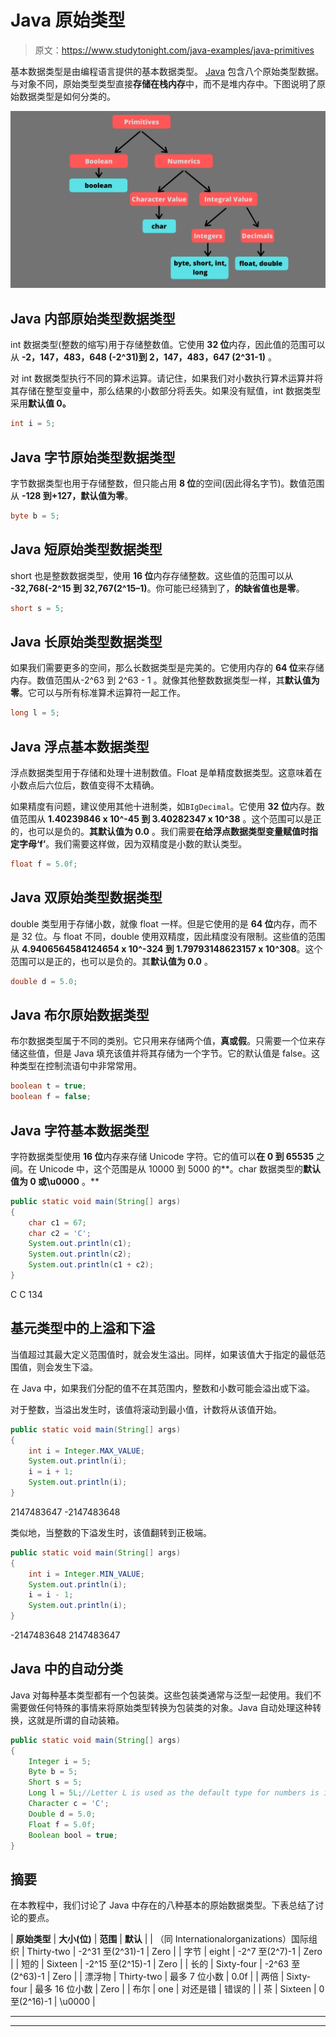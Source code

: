 # Java 原始类型

> 原文：<https://www.studytonight.com/java-examples/java-primitives>

基本数据类型是由编程语言提供的基本数据类型。 [Java](https://www.studytonight.com/java/overview-of-java.php) 包含八个原始类型数据。与对象不同，原始类型类型直接**存储在栈内存**中，而不是堆内存中。下图说明了原始数据类型是如何分类的。

![Java primitives flow chart](img/45d19f8a65c9e12f46b702611b445311.png)

## Java 内部原始类型数据类型

int 数据类型(整数的缩写)用于存储整数值。它使用 **32 位**内存，因此值的范围可以从 **-2，147，483，648 (-2^31)到 2，147，483，647 (2^31-1)** 。

对 int 数据类型执行不同的算术运算。请记住，如果我们对小数执行算术运算并将其存储在整型变量中，那么结果的小数部分将丢失。如果没有赋值，int 数据类型采用**默认值 0。**

```java
int i = 5;
```

## Java 字节原始类型数据类型

字节数据类型也用于存储整数，但只能占用 **8 位**的空间(因此得名字节)。数值范围从 **-128 到+127，默认值为零**。

```java
byte b = 5;
```

## Java 短原始类型数据类型

short 也是整数数据类型，使用 **16 位**内存存储整数。这些值的范围可以从 **-32,768(-2^15 到 32,767(2^15–1)**。你可能已经猜到了，**的缺省值也是零**。

```java
short s = 5;
```

## Java 长原始类型数据类型

如果我们需要更多的空间，那么长数据类型是完美的。它使用内存的 **64 位**来存储内存。数值范围从-2^63 到 2^63 - 1 。就像其他整数数据类型一样，其**默认值为零**。它可以与所有标准算术运算符一起工作。

```java
long l = 5;
```

## Java 浮点基本数据类型

浮点数据类型用于存储和处理十进制数值。Float 是单精度数据类型。这意味着在小数点后六位后，数值变得不太精确。

如果精度有问题，建议使用其他十进制类，如`BIgDecimal`。它使用 **32 位**内存。数值范围从 **1.40239846 x 10^-45 到 3.40282347 x 10^38** 。这个范围可以是正的，也可以是负的。**其默认值为 0.0** 。我们需要**在给浮点数据类型变量赋值时指定字母‘f’**。我们需要这样做，因为双精度是小数的默认类型。

```java
float f = 5.0f;
```

## Java 双原始类型数据类型

double 类型用于存储小数，就像 float 一样。但是它使用的是 **64 位**内存，而不是 32 位。与 float 不同，double 使用双精度，因此精度没有限制。这些值的范围从 **4.9406564584124654 x 10^-324 到 1.79793148623157 x 10^308**。这个范围可以是正的，也可以是负的。其**默认值为 0.0** 。

```java
double d = 5.0;
```

## Java 布尔原始数据类型

布尔数据类型属于不同的类别。它只用来存储两个值，**真或假**。只需要一个位来存储这些值，但是 Java 填充该值并将其存储为一个字节。它的默认值是 false。这种类型在控制流语句中非常常用。

```java
boolean t = true;
boolean f = false;
```

## Java 字符基本数据类型

字符数据类型使用 **16 位**内存来存储 Unicode 字符。它的值可以**在 0 到 65535** 之间。在 Unicode 中，这个范围是从 10000 到 5000 的**。char 数据类型的**默认值为 0 或\u0000** 。**

```java
public static void main(String[] args)
{
	char c1 = 67;
	char c2 = 'C';
	System.out.println(c1);
	System.out.println(c2);
	System.out.println(c1 + c2);
}
```

C
C
134

## 基元类型中的上溢和下溢

当值超过其最大定义范围值时，就会发生溢出。同样，如果该值大于指定的最低范围值，则会发生下溢。

在 Java 中，如果我们分配的值不在其范围内，整数和小数可能会溢出或下溢。

对于整数，当溢出发生时，该值将滚动到最小值，计数将从该值开始。

```java
public static void main(String[] args)
{
	int i = Integer.MAX_VALUE;
	System.out.println(i);
	i = i + 1;
	System.out.println(i);
}
```

2147483647
-2147483648

类似地，当整数的下溢发生时，该值翻转到正极端。

```java
public static void main(String[] args)
{
	int i = Integer.MIN_VALUE;
	System.out.println(i);
	i = i - 1;
	System.out.println(i);
}
```

-2147483648
2147483647

## Java 中的自动分类

Java 对每种基本类型都有一个包装类。这些包装类通常与泛型一起使用。我们不需要做任何特殊的事情来将原始类型转换为包装类的对象。Java 自动处理这种转换，这就是所谓的自动装箱。

```java
public static void main(String[] args)
{
	Integer i = 5;
	Byte b = 5;
	Short s = 5;
	Long l = 5L;//Letter L is used as the default type for numbers is int
	Character c = 'C';
	Double d = 5.0;
	Float f = 5.0f;
	Boolean bool = true;
}
```

## 摘要

在本教程中，我们讨论了 Java 中存在的八种基本的原始数据类型。下表总结了讨论的要点。

| **原始类型** | **大小(位)** | **范围** | **默认** |
| （同 Internationalorganizations）国际组织 | Thirty-two | -2^31 至(2^31)-1 | Zero |
| 字节 | eight | -2^7 至(2^7)-1 | Zero |
| 短的 | Sixteen | -2^15 至(2^15)-1 | Zero |
| 长的 | Sixty-four | -2^63 至(2^63)-1 | Zero |
| 漂浮物 | Thirty-two | 最多 7 位小数 | 0.0f |
| 两倍 | Sixty-four | 最多 16 位小数 | Zero |
| 布尔 | one | 对还是错 | 错误的 |
| 茶 | Sixteen | 0 至(2^16)-1 | \u0000 |

* * *

* * *